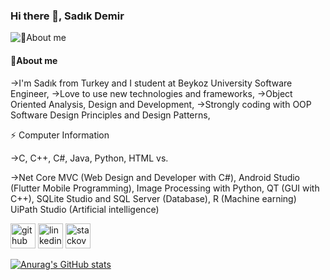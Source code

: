 ### Hi there 👋, Sadık Demir

![💬About me](https://camo.githubusercontent.com/3aa437f9d92e1ee0c5058494163fb0baf80edcc56ea663e48e1db50d49ffe26f/68747470733a2f2f692e67697068792e636f6d2f6d656469612f53576f536b4e36447854737a71494b4571762f67697068792e77656270)
#### 💬About me
->I'm Sadık from Turkey and I student at Beykoz University Software Engineer,
->Love to use new technologies and frameworks,
->Object Oriented Analysis, Design and Development,
->Strongly coding with OOP Software Design Principles and Design Patterns,

⚡ Computer Information

->C, C++, C#, Java, Python, HTML vs.

->Net Core MVC (Web Design and Developer with C#), Android Studio (Flutter Mobile Programming), Image Processing with Python, QT (GUI with C++), SQLite Studio and SQL Server (Database), R (Machine earning) UiPath Studio (Artificial intelligence)




[<img src='https://cdn.jsdelivr.net/npm/simple-icons@3.0.1/icons/github.svg' alt='github' height='40'>](https://github.com/https://github.com/SadkDemr)  [<img src='https://cdn.jsdelivr.net/npm/simple-icons@3.0.1/icons/linkedin.svg' alt='linkedin' height='40'>](https://www.linkedin.com/https://www.linkedin.com/in/muhammed-sad%C4%B1k-demir-4138821b7)  [<img src='https://cdn.jsdelivr.net/npm/simple-icons@3.0.1/icons/stackoverflow.svg' alt='stackoverflow' height='40'>](https://stackoverflow.com/users/https://stackoverflow.com/users/18534459/sadık-demir)  

[![Anurag's GitHub stats](https://github-readme-stats.vercel.app/api?username=SadkDemr)](https://github.com/anuraghazra/github-readme-stats)

